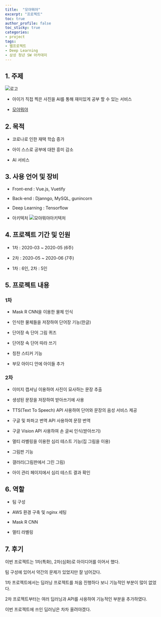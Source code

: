 ```yaml
---
title:  "모야뭐야"
excerpt: "프로젝트"
toc: true
author_profile: false
toc_sticky: true
categories:
- project
tags:
- 웹프로젝트
- Deep Learning
- 삼성 청년 SW 아카데미
---
```

## 1. 주제

![로고](https://user-images.githubusercontent.com/52816346/89121220-03443100-d4f8-11ea-9073-34c3fac6d460.png)
- 아이가 직접 찍은 사진을 AI를 통해 재미있게 공부 할 수 있는 서비스

- [모야뭐야](https://moyamoya.co.kr/)


## 2. 목적

- 코로나로 인한 재택 학습 증가

- 아이 스스로 공부에 대한 흥미 감소

- AI 서비스



## 3. 사용 언어 및 장비

- Front-end : Vue.js, Vuetify

- Back-end : Djanngo, MySQL, gunincorn

- Deep Learning : Tensorflow

- 아키텍처
![모야뭐야아키텍처](https://user-images.githubusercontent.com/52816346/89121222-03dcc780-d4f8-11ea-8f63-5dea19fbe5d5.JPG)



## 4. 프로젝트 기간 및 인원

- 1차 : 2020-03 ~ 2020-05 (6주)

- 2차 : 2020-05 ~ 2020-06 (7주)

- 1차 : 6인, 2차 : 5인



## 5. 프로젝트 내용

### 1차

- Mask R CNN을 이용한 물체 인식

- 인식한 물체들을 저장하여 단어장 기능(한글)

- 단어장 속 단어 그림 퀴즈

- 단어장 속 단어 따라 쓰기

- 칭찬 스티커 기능

- 부모 아이디 안에 아이들 추가


### 2차

- 이미지 캡셔닝 이용하여 사진이 묘사하는 문장 추출

- 생성된 문장을 저장하여 받아쓰기에 사용

- TTS(Text To Speech) API 사용하여 단어와 문장의 음성 서비스 제공

- 구글 및 파파고 번역 API 사용하여 문장 번역

- 구글 Vision API 사용하여 손 글씨 인식(받아쓰기)

- 멀티 라벨링을 이용한 심리 테스트 기능(집 그림을 이용)

- 그림판 기능

- 갤러리(그림판에서 그린 그림)

- 아이 관리 페이지에서 심리 테스트 결과 확인




## 6. 역할

- 팀 구성

- AWS 환경 구축 및 nginx 세팅

- Mask R CNN

- 멀티 라벨링



## 7. 후기

이번 프로젝트는 1차(특화), 2차(심화)로 아이디어를 이어서 했다.

팀 구성에 있어서 약간의 문제가 있었지만 잘 넘어갔다.

1차 프로젝트에서는 딥러닝 프로젝트를 처음 진행하다 보니 기능적인 부분이 많이 없었다.

2차 프로젝트부터는 여러 딥러닝과 API를 사용하여 기능적인 부분을 추가하였다.

이번 프로젝트에 쓰인 딥러닝은 차차 올려야겠다.